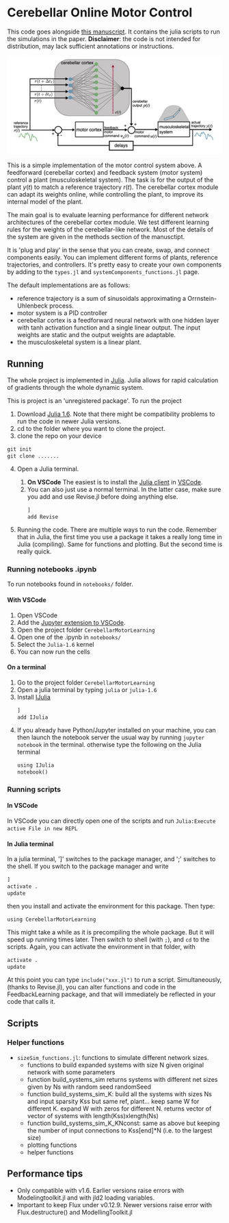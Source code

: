 # Cerebellar Online Motor Control

This code goes alongside [this manuscript](https://www.biorxiv.org/content/10.1101/2022.10.20.512268v3). It contains the julia scripts to run the simulations in the paper. 
**Disclaimer**: the code is not intended for distribution, may lack sufficient annotations or instructions. 

![motor control system](plots/Summary/system_f.jpeg)

This is a simple implementation of the motor control system above. A feedforward (cerebellar cortex) and feedback system (motor system) control a plant (musculoskeletal system). The task is for the output of the plant $y(t)$ to match a reference trajectory $r(t)$. 
The cerebellar cortex module can adapt its weights online, while controlling the plant, to improve its internal model of the plant. 

The main goal is to evaluate learning performance for different network architectures of the cerebellar cortex module. We test different learning rules for the weights of the cerebellar-like network. Most of the details of the system are given in the methods section of the manusctipt.

It is 'plug and play' in the sense that you can create, swap, and connect components easily. You can implement different forms of plants, reference trajectories, and controllers. 
It's pretty easy to create your own components by adding to the `types.jl` and  `systemComponents_functions.jl` page.

The default implementations are as follows:
  - reference trajectory is a sum of sinusoidals approximating a Orrnstein-Uhlenbeck process. 
  - motor system is a PID controller
  - cerebellar cortex is a feedforward neural network with one hidden layer with tanh activation function and a single linear output. The input weights are static and the output weights are adaptable. 
  - the musculoskeletal system is a linear plant. 

<!-- To get started we recommend going over the notebook `notebooks/LMS_test.ipynb`.  -->

<!-- ## Demo-Preview -->

<!-- ## Installation 
To use this project, first clone the repo on your device using the commands below:
 -->


## Running
The whole project is implemented in [Julia](https://docs.julialang.org/en/v1/). Julia allows for rapid calculation of gradients through the whole dynamic system. 

This is project is an 'unregistered package'. To run the project

1. Download [Julia 1.6](https://julialang.org/downloads/#long_term_support_release). Note that there might be compatibility problems to run the code in newer Julia versions. 
2. cd to the folder where you want to clone the project.
3. clone the repo on your device
```
git init
git clone ....... 
```

4. Open a Julia terminal. 
   
   1. **On VSCode** The easiest is to install the [Julia client](https://github.com/julia-vscode/julia-vscode#installing-juliavs-codevs-code-julia-extension) in [VSCode](https://code.visualstudio.com/Download).
   2. You can also just use a normal terminal. In the latter case, make sure you add and use Revise.jl before doing anything else. 
      ```
      ]
      add Revise
      ```

3. Running the code. There are multiple ways to run the code. 
Remember that in Julia, the first time you use a package it takes a really long time in Julia (compiling). Same for functions and plotting. But the second time is really quick.

### Running notebooks .ipynb
To run notebooks found in `notebooks/` folder.

#### With VSCode

1. Open VSCode
2. Add the [Jupyter extension to VSCode](https://marketplace.visualstudio.com/items?itemName=ms-toolsai.jupyter).
3.  Open the project folder `CerebellarMotorLearning`  
4.  Open one of the .ipynb in `notebooks/`
5.  Select the `Julia-1.6` kernel
6.  You can now run the cells 

#### On a terminal
1. Go to the project folder `CerebellarMotorLearning` 
2. Open a julia terminal by typing `julia` or `julia-1.6`
2. Install [IJulia](https://github.com/JuliaLang/IJulia.jl#quick-start) 
    ``` 
    ] 
    add IJulia
    ```
3. If you already have Python/Jupyter installed on your machine, you can then launch the notebook server the usual way by running `jupyter notebook` in the terminal. otherwise type the following on the Julia terminal
      ```
      using IJulia
      notebook()  
      ```

<!-- Add Pluto package
```
]
add Pluto
```

Run Pluto 
```
using Pluto 
Pluto.run()
``` -->

### Running scripts 

#### In VSCode
In VSCode you can directly open one of the scripts and run `Julia:Execute active File in new REPL`
  
#### In Julia terminal
In a julia terminal, ']' switches to the package manager, and ';' switches to the shell. If you switch to the package manager and write
```
]
activate . 
update
```
then you install and activate the environment for this package. Then type:
```
using CerebellarMotorLearning 
```
This might take a while as it is precompiling the whole package. But it will speed up running times later. 
Then switch to shell (with `;`), and `cd` to the scripts. Again, you can activate the environment in that folder, with
```
activate .
update
```

At this point you can type
`include("xxx.jl")` to run a script.
Simultaneously, (thanks to Revise.jl), you can alter functions and code in the FeedbackLearning package, and that will immediately be reflected in your code that calls it. 


## Scripts

### Helper functions
- `sizeSim_functions.jl`: functions to simulate different network sizes.
    - functions to build expanded systems with size N given original network with some parameters 
    - function build_systems_sim returns systems with different net sizes given by Ns with random seed randomSeed
    - function build_systems_sim_K:  build all the systems with sizes Ns and input sparsity Kss but same ref, plant... keep same W for different K. expand W with zeros for different N. returns vector of vector of systems with length(Kss)xlength(Ns) 
    - function build_systems_sim_K_KNconst: same as above but keeping the number of input connections to Kss[end]*N (i.e. to the largest size)
    - plotting functions
    - helper functions


## Performance tips

- Only compatible with v1.6. Earlier versions raise errors with Modelingtoolkit.jl and with jld2 loading variables.
- Important to keep Flux under v0.12.9. Newer versions raise error with Flux.destructure() and ModellingToolkit.jl

